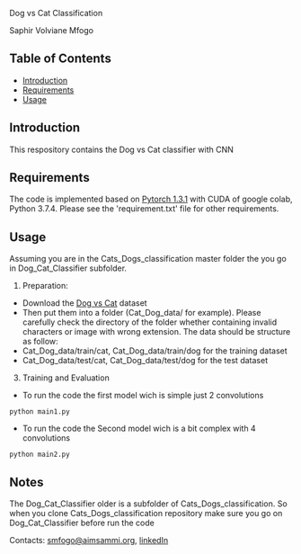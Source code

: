 Dog vs Cat Classification

Saphir Volviane Mfogo




## Table of Contents

- [Introduction](#introduction)
- [Requirements](#requirements)
- [Usage](#usage)


## Introduction

This respository contains the Dog vs Cat classifier with CNN

## Requirements

The code is implemented based on [Pytorch 1.3.1](https://pytorch.org/) with CUDA of google colab, Python 3.7.4. 
Please see the 'requirement.txt' file for other requirements.

## Usage

Assuming you are in the Cats_Dogs_classification  master folder the you go in Dog_Cat_Classifier subfolder.

1. Preparation:
* Download the [Dog vs Cat](https://drive.google.com/file/d/1Cn0B9Zr2irUnZcHqODT9IilGHf9fZ61R/view?usp=sharing) dataset 
* Then put them into a folder (Cat_Dog_data/ for example). Please carefully check the directory of the folder 
whether containing invalid characters or image with wrong extension. The data should be structure as follow:
* Cat_Dog_data/train/cat, Cat_Dog_data/train/dog for the training dataset
* Cat_Dog_data/test/cat, Cat_Dog_data/test/dog for the test dataset


3. Training and Evaluation
* To run the code the first model wich is simple just 2 convolutions
~~~~
python main1.py
~~~~

* To run the code the Second model wich is a bit complex with 4 convolutions
~~~~
python main2.py
~~~~


## Notes
The  Dog_Cat_Classifier older is a subfolder of Cats_Dogs_classification. 
So when you clone Cats_Dogs_classification repository make sure you go on Dog_Cat_Classifier before run the code

Contacts: smfogo@aimsammi.org,  [linkedIn](https://www.linkedin.com/in/volviane-saphir-mfogo-7a181314b/)
